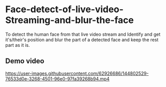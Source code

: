# Face-detect-of-live-video-Streaming-and-blur-the-face
To detect the human face from that live video stream and Identify and get it's/their's position and blur the part of a detected face and keep the rest part as it is.

## Demo video

https://user-images.githubusercontent.com/62926686/144802529-76533d0e-3268-4501-96e0-97fa39268b94.mp4

